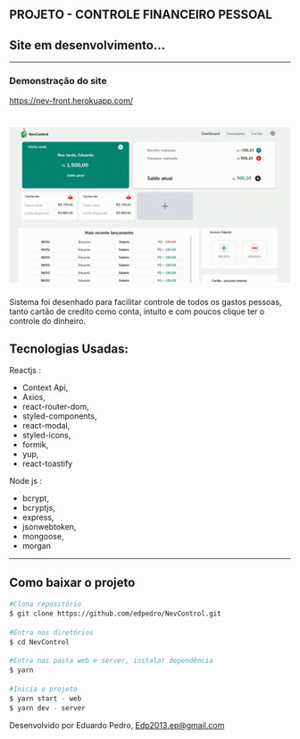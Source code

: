 ## PROJETO - CONTROLE FINANCEIRO PESSOAL

## Site em desenvolvimento...

---

### Demonstração do site

https://nev-front.herokuapp.com/

<h1 align="center">
    <img src="./assets/video.gif">
</h1>

Sistema foi desenhado para facilitar controle de todos os gastos pessoas, tanto cartão de credito como conta, intuito e com poucos clique ter o controle do dinheiro.

## Tecnologias Usadas:

Reactjs :

- Context Api,
- Axios,
- react-router-dom,
- styled-components,
- react-modal,
- styled-icons,
- formik,
- yup,
- react-toastify

Node js :

- bcrypt,
- bcryptjs,
- express,
- jsonwebtoken,
- mongoose,
- morgan

---

## Como baixar o projeto

```bash
#Clona repositório
$ git clone https://github.com/edpedro/NevControl.git

#Entra nos diretórios
$ cd NevControl

#Entra nas pasta web e server, instalar dependência
$ yarn

#Inicia o projeto
$ yarn start - web
$ yarn dev - server

```

Desenvolvido por Eduardo Pedro, Edp2013.ep@gmail.com
